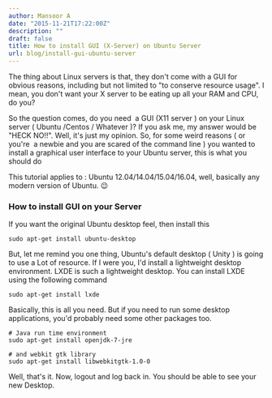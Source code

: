 ```yaml
---
author: Mansoor A
date: "2015-11-21T17:22:00Z"
description: ""
draft: false
title: How to install GUI (X-Server) on Ubuntu Server
url: blog/install-gui-ubuntu-server
---
```



The thing about Linux servers is that, they don't come with a GUI for obvious reasons, including but not limited to "to conserve resource usage". I mean, you don't want your X server to be eating up all your RAM and CPU, do you?

So the question comes, do you need  a GUI (X11 server ) on your Linux server ( Ubuntu /Centos / Whatever )? If you ask me, my answer would be "HECK NO!!". Well, it's just my opinion. So, for some weird reasons ( or you're  a newbie and you are scared of the command line ) you wanted to install a graphical user interface to your Ubuntu server, this is what you should do

This tutorial applies to : Ubuntu 12.04/14.04/15.04/16.04, well, basically any modern version of Ubuntu. 😉

### How to install GUI on your Server

If you want the original Ubuntu desktop feel, then install this

```shell
sudo apt-get install ubuntu-desktop
```

But, let me remind you one thing, Ubuntu's default desktop ( Unity ) is going to use a Lot of resource. If I were you, I'd install a lightweight desktop environment. LXDE is such a lightweight desktop. You can install LXDE using the following command

```shell
sudo apt-get install lxde
```

Basically, this is all you need. But if you need to run some desktop applications, you'd probably need some other packages too.

```
# Java run time environment
sudo apt-get install openjdk-7-jre 

# and webkit gtk library
sudo apt-get install libwebkitgtk-1.0-0
```

Well, that's it. Now, logout and log back in. You should be able to see your new Desktop.

